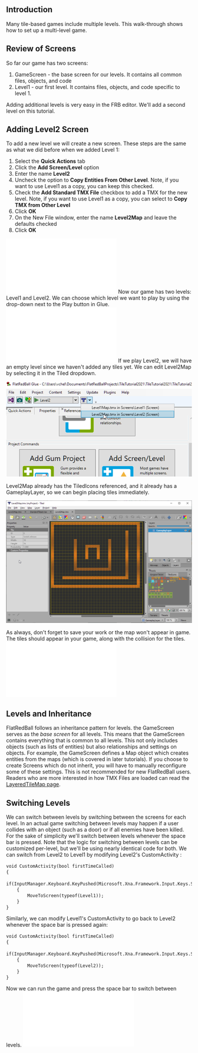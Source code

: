 ## Introduction

Many tile-based games include multiple levels. This walk-through shows how to set up a multi-level game.

## Review of Screens

So far our game has two screens:

1.  GameScreen - the base screen for our levels. It contains all common files, objects, and code
2.  Level1 - our first level. It contains files, objects, and code specific to level 1.

Adding additional levels is very easy in the FRB editor. We'll add a second level on this tutorial.

## Adding Level2 Screen

To add a new level we will create a new screen. These steps are the same as what we did before when we added Level 1:

1.  Select the **Quick Actions** tab
2.  Click the **Add Screen/Level** option
3.  Enter the name **Level2**
4.  Uncheck the option to **Copy Entities From Other Level**. Note, if you want to use Level1 as a copy, you can keep this checked.
5.  Check the **Add Standard TMX File** checkbox to add a TMX for the new level. Note, if you want to use Level1 as a copy, you can select to **Copy TMX from Other Level**
6.  Click **OK**
7.  On the New File window, enter the name **Level2Map** and leave the defaults checked
8.  Click **OK**

[![](/wp-content/uploads/2016/08/11_08-56-58.gif.md)](/wp-content/uploads/2016/08/11_08-56-58.gif.md) Now our game has two levels: Level1 and Level2. We can choose which level we want to play by using the drop-down next to the Play button in Glue. [![](/wp-content/uploads/2016/08/2021_February_20_132044.gif.md)](/wp-content/uploads/2016/08/2021_February_20_132044.gif.md) If we play Level2, we will have an empty level since we haven't added any tiles yet. We can edit Level2Map by selecting it in the Tiled dropdown.

![](/media/2021-02-img_603174ef881fe.png)

Level2Map already has the TiledIcons referenced, and it already has a GameplayLayer, so we can begin placing tiles immediately.

![](/media/2021-02-img_60317559d4c13.png)

As always, don't forget to save your work or the map won't appear in game. The tiles should appear in your game, along with the collision for the tiles. [![](/wp-content/uploads/2016/08/2021_February_20_134848.gif.md)](/wp-content/uploads/2016/08/2021_February_20_134848.gif.md)

## Levels and Inheritance

FlatRedBall follows an inheritance pattern for levels. the GameScreen serves as the *base screen* for all levels. This means that the GameScreen contains everything that is common to all levels. This not only includes objects (such as lists of entities) but also relationships and settings on objects. For example, the GameScreen defines a Map object which creates entities from the maps (which is covered in later tutorials). If you choose to create Screens which do not inherit, you will have to manually reconfigure some of these settings. This is not recommended for new FlatRedBall users. Readers who are more interested in how TMX Files are loaded can read the [LayeredTileMap page](/documentation/tools/tiled-plugin/flatredball-tilegraphics-layeredtilemap/.md).

## Switching Levels

We can switch between levels by switching between the screens for each level. In an actual game switching between levels may happen if a user collides with an object (such as a door) or if all enemies have been killed. For the sake of simplicity we'll switch between levels whenever the space bar is pressed. Note that the logic for switching between levels can be customized per-level, but we'll be using nearly identical code for both. We can switch from Level2 to Level1 by modifying Level2's CustomActivity :

``` lang:c#
void CustomActivity(bool firstTimeCalled)
{
    if(InputManager.Keyboard.KeyPushed(Microsoft.Xna.Framework.Input.Keys.Space))
    {
        MoveToScreen(typeof(Level1));
    }
}
```

Similarly, we can modify Level1's CustomActivity to go back to Level2 whenever the space bar is pressed again:

``` lang:c#
void CustomActivity(bool firstTimeCalled)
{
    if(InputManager.Keyboard.KeyPushed(Microsoft.Xna.Framework.Input.Keys.Space))
    {
        MoveToScreen(typeof(Level2));
    }
}
```

Now we can run the game and press the space bar to switch between levels. [![](/wp-content/uploads/2016/08/2021_February_20_134150.gif.md)](/wp-content/uploads/2016/08/2021_February_20_134150.gif.md)
